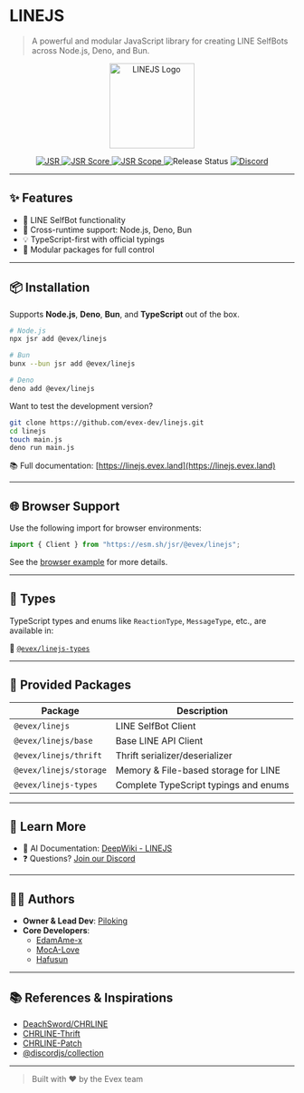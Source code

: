 # LINEJS

> A powerful and modular JavaScript library for creating LINE SelfBots across Node.js, Deno, and Bun.

<p align="center">
  <img src="https://raw.githubusercontent.com/evex-dev/linejs/main/.github/assets/icon.png" width="150" height="150" alt="LINEJS Logo" />
</p>

<p align="center">
  <a href="https://jsr.io/@evex/linejs">
    <img src="https://jsr.io/badges/@evex/linejs" alt="JSR">
  </a>
  <a href="https://jsr.io/@evex/linejs/score">
    <img src="https://jsr.io/badges/@evex/linejs/score" alt="JSR Score">
  </a>
  <a href="https://jsr.io/@evex">
    <img src="https://jsr.io/badges/@evex" alt="JSR Scope">
  </a>
  <img src="https://github.com/evex-dev/linejs/actions/workflows/release.yml/badge.svg" alt="Release Status">
  <a href="https://discord.gg/evex">
    <img src="https://dcbadge.limes.pink/api/server/evex" alt="Discord">
  </a>
</p>

---

## ✨ Features

- 🔁 LINE SelfBot functionality  
- 🔌 Cross-runtime support: Node.js, Deno, Bun  
- 💡 TypeScript-first with official typings  
- 🧩 Modular packages for full control  

---

## 📦 Installation

Supports **Node.js**, **Deno**, **Bun**, and **TypeScript** out of the box.

```sh
# Node.js
npx jsr add @evex/linejs

# Bun
bunx --bun jsr add @evex/linejs

# Deno
deno add @evex/linejs
```

Want to test the development version?

```sh
git clone https://github.com/evex-dev/linejs.git
cd linejs
touch main.js
deno run main.js
```

📚 Full documentation: [https://linejs.evex.land](https://linejs.evex.land)

---

## 🌐 Browser Support

Use the following import for browser environments:

```ts
import { Client } from "https://esm.sh/jsr/@evex/linejs";
```

See the [browser example](./example/browser) for more details.

---

## 📘 Types

TypeScript types and enums like `ReactionType`, `MessageType`, etc., are available in:

🔗 [`@evex/linejs-types`](https://jsr.io/@evex/linejs-types)

---

## 🧩 Provided Packages

| Package                     | Description                                |
|----------------------------|--------------------------------------------|
| `@evex/linejs`             | LINE SelfBot Client                        |
| `@evex/linejs/base`        | Base LINE API Client                       |
| `@evex/linejs/thrift`      | Thrift serializer/deserializer             |
| `@evex/linejs/storage`     | Memory & File-based storage for LINE       |
| `@evex/linejs-types`       | Complete TypeScript typings and enums      |

---

## 🧠 Learn More

- 🤖 AI Documentation: [DeepWiki - LINEJS](https://deepwiki.com/evex-dev/linejs)
- ❓ Questions? [Join our Discord](https://discord.gg/evex)

---

## 👨‍💻 Authors

- **Owner & Lead Dev**: [Piloking](https://github.com/piloking)
- **Core Developers**:
  - [EdamAme-x](https://github.com/EdamAme-x)
  - [MocA-Love](https://github.com/MocA-Love)
  - [Hafusun](https://github.com/hafusun)

---

## 📚 References & Inspirations

- [DeachSword/CHRLINE](https://github.com/DeachSword/CHRLINE)
- [CHRLINE-Thrift](https://github.com/DeachSword/CHRLINE-Thrift/)
- [CHRLINE-Patch](https://github.com/WEDeach/CHRLINE-Patch)
- [@discordjs/collection](https://www.npmjs.com/package/@discordjs/collection)

---

> Built with ❤️ by the Evex team

